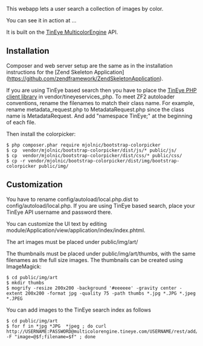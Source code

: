 This webapp lets a user search a collection of images by color.

You can see it in action at ...

It is built on the [TinEye MulticolorEngine](https://services.tineye.com/MulticolorEngine) API.

Installation
------------

Composer and web server setup are the same as in the installation instructions for the [Zend Skeleton Application] (https://github.com/zendframework/ZendSkeletonApplication).

If you are using TinEye based search then you have to place the [TinEye PHP  client library](https://services.tineye.com/developers/multicolorengine/libraries.html) in vendor/tineyeservices_php. To meet ZF2 autoloader conventions, rename the filenames to match their class name. For example, rename metadata_request.php to MetadataRequest.php since the class name is MetadataRequest. And add "namespace TinEye;" at the beginning of each file.

Then install the colorpicker:
```
$ php composer.phar require mjolnic/bootstrap-colorpicker
$ cp  vendor/mjolnic/bootstrap-colorpicker/dist/js/* public/js/
$ cp  vendor/mjolnic/bootstrap-colorpicker/dist/css/* public/css/
$ cp -r vendor/mjolnic/bootstrap-colorpicker/dist/img/bootstrap-colorpicker public/img/
```

Customization
-------------

You have to rename config/autoload/local.php.dist to config/autoload/local.php. If you are using TinEye based search, place your TinEye API username and password there.

You can customize the UI text by editing module/Application/view/application/index/index.phtml.

The art images must be placed under public/img/art/ 

The thumbnails must be placed under public/img/art/thumbs, with the same filenames as the full size images. The thumbnails can be created using ImageMagick:
```
$ cd public/img/art
$ mkdir thumbs
$ mogrify -resize 200x200 -background '#eeeeee' -gravity center -extent 200x200 -format jpg -quality 75 -path thumbs *.jpg *.JPG *.jpeg *.JPEG
```

You can add images to the TinEye search index as follows
```
$ cd public/img/art
$ for f in *jpg *JPG  *jpeg ; do curl http://USERNAME:PASSWORD@multicolorengine.tineye.com/USERNAME/rest/add/ -F "image=@$f;filename=$f" ; done
```








